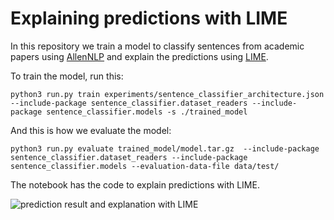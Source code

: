 # Explaining predictions with LIME

In this repository we train a model to classify sentences from academic papers using [AllenNLP](https://github.com/allenai/allennlp) and explain the predictions using [LIME](https://github.com/marcotcr/lime). 

To train the model, run this:
```
python3 run.py train experiments/sentence_classifier_architecture.json  --include-package sentence_classifier.dataset_readers --include-package sentence_classifier.models -s ./trained_model
```

And this is how we evaluate the model:
```
python3 run.py evaluate trained_model/model.tar.gz  --include-package sentence_classifier.dataset_readers --include-package sentence_classifier.models --evaluation-data-file data/test/
```

The notebook has the code to explain predictions with LIME.

![prediction result and explanation with LIME]("example.png")


